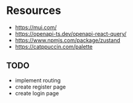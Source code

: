 # Resources

- <https://mui.com/>
- <https://openapi-ts.dev/openapi-react-query/>
- <https://www.npmjs.com/package/zustand>
- <https://catppuccin.com/palette>

## TODO

- implement routing
- create register page
- create login page
